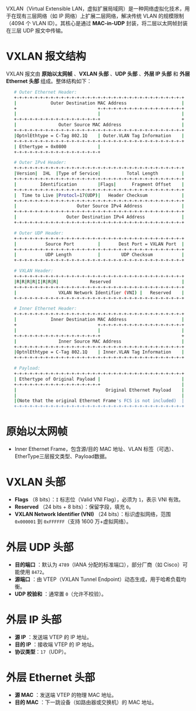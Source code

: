 VXLAN（Virtual Extensible LAN，虚拟扩展局域网）是一种网络虚拟化技术，用于在现有三层网络（如 IP 网络）上扩展二层网络，解决传统 VLAN 的规模限制（4094 个 VLAN ID）。其核心是通过 **MAC-in-UDP** 封装，将二层以太网帧封装在三层 UDP 报文中传输。

# VXLAN 报文结构

VXLAN 报文由 **原始以太网帧** 、**VXLAN 头部** 、**UDP 头部** 、**外层 IP 头部** 和 **外层 Ethernet 头部** 组成。整体结构如下：

```bash
   # Outer Ethernet Header:
   +-+-+-+-+-+-+-+-+-+-+-+-+-+-+-+-+-+-+-+-+-+-+-+-+-+-+-+-+-+-+-+-+
   |             Outer Destination MAC Address                     |
   +                               +-+-+-+-+-+-+-+-+-+-+-+-+-+-+-+-+
   |                               |                               |
   +-+-+-+-+-+-+-+-+-+-+-+-+-+-+-+-+                               +
   |                Outer Source MAC Address                       |
   +-+-+-+-+-+-+-+-+-+-+-+-+-+-+-+-+-+-+-+-+-+-+-+-+-+-+-+-+-+-+-+-+
   |OptnlEthtype = C-Tag 802.1Q    | Outer.VLAN Tag Information    |
   +-+-+-+-+-+-+-+-+-+-+-+-+-+-+-+-+-+-+-+-+-+-+-+-+-+-+-+-+-+-+-+-+
   | Ethertype = 0x0800            |
   +-+-+-+-+-+-+-+-+-+-+-+-+-+-+-+-+

   # Outer IPv4 Header:
   +-+-+-+-+-+-+-+-+-+-+-+-+-+-+-+-+-+-+-+-+-+-+-+-+-+-+-+-+-+-+-+-+
   |Version|  IHL  |Type of Service|          Total Length         |
   +-+-+-+-+-+-+-+-+-+-+-+-+-+-+-+-+-+-+-+-+-+-+-+-+-+-+-+-+-+-+-+-+
   |         Identification        |Flags|      Fragment Offset    |
   +-+-+-+-+-+-+-+-+-+-+-+-+-+-+-+-+-+-+-+-+-+-+-+-+-+-+-+-+-+-+-+-+
   |  Time to Live |Protocl=17(UDP)|   Header Checksum             |
   +-+-+-+-+-+-+-+-+-+-+-+-+-+-+-+-+-+-+-+-+-+-+-+-+-+-+-+-+-+-+-+-+
   |                       Outer Source IPv4 Address               |
   +-+-+-+-+-+-+-+-+-+-+-+-+-+-+-+-+-+-+-+-+-+-+-+-+-+-+-+-+-+-+-+-+
   |                   Outer Destination IPv4 Address              |
   +-+-+-+-+-+-+-+-+-+-+-+-+-+-+-+-+-+-+-+-+-+-+-+-+-+-+-+-+-+-+-+-+

   # Outer UDP Header:
   +-+-+-+-+-+-+-+-+-+-+-+-+-+-+-+-+-+-+-+-+-+-+-+-+-+-+-+-+-+-+-+-+
   |           Source Port         |       Dest Port = VXLAN Port  |
   +-+-+-+-+-+-+-+-+-+-+-+-+-+-+-+-+-+-+-+-+-+-+-+-+-+-+-+-+-+-+-+-+
   |           UDP Length          |        UDP Checksum           |
   +-+-+-+-+-+-+-+-+-+-+-+-+-+-+-+-+-+-+-+-+-+-+-+-+-+-+-+-+-+-+-+-+

   # VXLAN Header:
   +-+-+-+-+-+-+-+-+-+-+-+-+-+-+-+-+-+-+-+-+-+-+-+-+-+-+-+-+-+-+-+-+
   |R|R|R|R|I|R|R|R|            Reserved                           |
   +-+-+-+-+-+-+-+-+-+-+-+-+-+-+-+-+-+-+-+-+-+-+-+-+-+-+-+-+-+-+-+-+
   |                VXLAN Network Identifier (VNI) |   Reserved    |
   +-+-+-+-+-+-+-+-+-+-+-+-+-+-+-+-+-+-+-+-+-+-+-+-+-+-+-+-+-+-+-+-+

   # Inner Ethernet Header:
   +-+-+-+-+-+-+-+-+-+-+-+-+-+-+-+-+-+-+-+-+-+-+-+-+-+-+-+-+-+-+-+-+
   |             Inner Destination MAC Address                     |
   +                               +-+-+-+-+-+-+-+-+-+-+-+-+-+-+-+-+
   |                               |                               |
   +-+-+-+-+-+-+-+-+-+-+-+-+-+-+-+-+                               +
   |                Inner Source MAC Address                       |
   +-+-+-+-+-+-+-+-+-+-+-+-+-+-+-+-+-+-+-+-+-+-+-+-+-+-+-+-+-+-+-+-+
   |OptnlEthtype = C-Tag 802.1Q    | Inner.VLAN Tag Information    |
   +-+-+-+-+-+-+-+-+-+-+-+-+-+-+-+-+-+-+-+-+-+-+-+-+-+-+-+-+-+-+-+-+

   # Payload:
   +-+-+-+-+-+-+-+-+-+-+-+-+-+-+-+-+-+-+-+-+-+-+-+-+-+-+-+-+-+-+-+-+
   | Ethertype of Original Payload |                               |
   +-+-+-+-+-+-+-+-+-+-+-+-+-+-+-+-+                               |
   |                                  Original Ethernet Payload    |
   |                                                               |
   |(Note that the original Ethernet Frame's FCS is not included)  |
   +-+-+-+-+-+-+-+-+-+-+-+-+-+-+-+-+-+-+-+-+-+-+-+-+-+-+-+-+-+-+-+-+
```

# 原始以太网帧

* Inner Ethernet Frame，包含源/目的 MAC 地址、VLAN 标签（可选）、EtherType三层报文类型、Payload数据。

# VXLAN 头部

* **Flags** （8 bits）：`I` 标志位（Valid VNI Flag），必须为 `1`，表示 VNI 有效。
* **Reserved** （24 bits + 8 bits）：保留字段，填充 `0`。
* **VXLAN Network Identifier (VNI)** （24 bits）：标识虚拟网络，范围 `0x000001` 到 `0xFFFFFF`（支持 1600 万+虚拟网络）。

# 外层 UDP 头部

* **目的端口** ：默认为 `4789`（IANA 分配的标准端口），部分厂商（如 Cisco）可能使用 `8472`。
* **源端口** ：由 VTEP（VXLAN Tunnel Endpoint）动态生成，用于哈希负载均衡。
* **UDP 校验和** ：通常置 `0`（允许不校验）。

# 外层 IP 头部

* **源 IP** ：发送端 VTEP 的 IP 地址。
* **目的 IP** ：接收端 VTEP 的 IP 地址。
* **协议类型**：`17`（UDP）。

# 外层 Ethernet 头部

* **源 MAC** ：发送端 VTEP 的物理 MAC 地址。
* **目的 MAC** ：下一跳设备（如路由器或交换机）的 MAC 地址。
